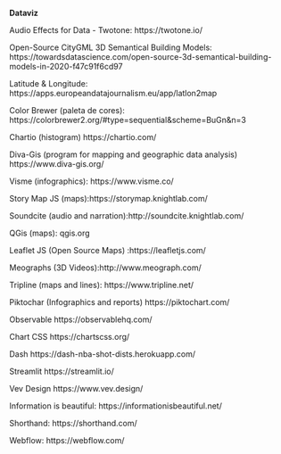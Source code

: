 <p> <b> Dataviz </b></p>
<p> Audio Effects for Data - Twotone: https://twotone.io/
<p> Open-Source CityGML 3D Semantical Building Models:  https://towardsdatascience.com/open-source-3d-semantical-building-models-in-2020-f47c91f6cd97
<p> Latitude & Longitude: https://apps.europeandatajournalism.eu/app/latlon2map
<p> Color Brewer (paleta de cores): https://colorbrewer2.org/#type=sequential&scheme=BuGn&n=3
<p> Chartio (histogram)  https://chartio.com/
<p> Diva-Gis (program for mapping and geographic data analysis) https://www.diva-gis.org/
<p> Visme (infographics): https://www.visme.co/
<p> Story Map JS (maps):https://storymap.knightlab.com/
<p> Soundcite (audio and narration):http://soundcite.knightlab.com/
<p> QGis (maps): qgis.org
<p> Leaflet JS (Open Source Maps) :https://leafletjs.com/
<p> Meographs (3D Videos):http://www.meograph.com/
<p> Tripline (maps and lines): https://www.tripline.net/
<p> Piktochar (Infographics and reports)   https://piktochart.com/
<p> Observable https://observablehq.com/
<p> Chart CSS https://chartscss.org/
<p> Dash https://dash-nba-shot-dists.herokuapp.com/
<p> Streamlit https://streamlit.io/
<p> Vev Design https://www.vev.design/
<p> Information is beautiful: https://informationisbeautiful.net/
<p> Shorthand: https://shorthand.com/
<p> Webflow: https://webflow.com/ 
